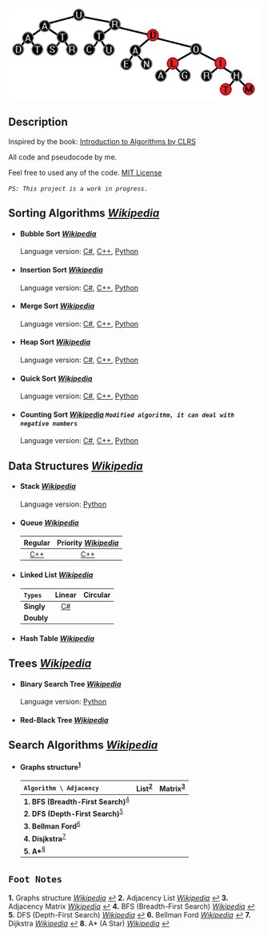 ﻿![Title](Title.png)
## Description
Inspired by the book: [Introduction to Algorithms by CLRS](https://en.wikipedia.org/wiki/Introduction_to_Algorithms)

All code and pseudocode by me.

Feel free to used any of the code. [MIT License](https://github.com/GrisWoldDiablo/Data-Structure-and-Algorithm/blob/master/LICENSE)

*`PS: This project is a work in progress.`*
## Sorting Algorithms *[Wikipedia](https://en.wikipedia.org/wiki/Sorting_algorithm)*
- #### Bubble Sort *[Wikipedia](https://en.wikipedia.org/wiki/Bubble_sort)*
	 Language version: [C#](https://github.com/GrisWoldDiablo/Data-Structure-and-Algorithm/blob/master/C%20Sharp/Bubble%20Sort/Bubble%20Sort/Program.cs), [C++](https://github.com/GrisWoldDiablo/Data-Structure-and-Algorithm/blob/master/C%20Plus%20Plus/Bubble%20Sort/Bubble%20Sort/Bubble%20Sort.cpp), [Python](https://github.com/GrisWoldDiablo/Data-Structure-and-Algorithm/blob/master/Python/Bubble%20Sort/Bubble%20Sort/Bubble_Sort.py)
- #### Insertion Sort *[Wikipedia](https://en.wikipedia.org/wiki/Insertion_sort)*
	Language version: [C#](https://github.com/GrisWoldDiablo/Data-Structure-and-Algorithm/blob/master/C%20Sharp/Insertion%20Sort/Insertion%20Sort/Program.cs), [C++](https://github.com/GrisWoldDiablo/Data-Structure-and-Algorithm/blob/master/C%20Plus%20Plus/Insertion%20Sort/Insertion%20Sort/Insertion%20Sort.cpp), [Python](https://github.com/GrisWoldDiablo/Data-Structure-and-Algorithm/blob/master/Python/Insertion%20Sort/Insertion%20Sort/Insertion_Sort.py)
- #### Merge Sort *[Wikipedia](https://en.wikipedia.org/wiki/Merge_sort)*
	Language version: [C#](https://github.com/GrisWoldDiablo/Data-Structure-and-Algorithm/blob/master/C%20Sharp/Merge%20Sort/Merge%20Sort/Program.cs), [C++](https://github.com/GrisWoldDiablo/Data-Structure-and-Algorithm/blob/master/C%20Plus%20Plus/Merge%20Sort/Merge%20Sort/Merge%20Sort.cpp), [Python](https://github.com/GrisWoldDiablo/Data-Structure-and-Algorithm/blob/master/Python/Merge%20Sort/Merge%20Sort/Merge_Sort.py)
- #### Heap Sort *[Wikipedia](https://en.wikipedia.org/wiki/Heapsort)*
	Language version: [C#](https://github.com/GrisWoldDiablo/Data-Structure-and-Algorithm/blob/master/C%20Sharp/Heap%20Sort/Heap%20Sort/Program.cs), [C++](https://github.com/GrisWoldDiablo/Data-Structure-and-Algorithm/blob/master/C%20Plus%20Plus/Heap%20Sort/Heap%20Sort/Heap%20Sort.cpp), [Python](https://github.com/GrisWoldDiablo/Data-Structure-and-Algorithm/blob/master/Python/Heap%20Sort/Heap%20Sort/Heap_Sort.py)
- #### Quick Sort *[Wikipedia](https://en.wikipedia.org/wiki/Quicksort)*
	Language version: [C#](https://github.com/GrisWoldDiablo/Data-Structure-and-Algorithm/blob/master/C%20Sharp/Quick%20Sort/Quick%20Sort/Program.cs), [C++](https://github.com/GrisWoldDiablo/Data-Structure-and-Algorithm/blob/master/C%20Plus%20Plus/Quick%20Sort/Quick%20Sort/Quick%20Sort.cpp), [Python](https://github.com/GrisWoldDiablo/Data-Structure-and-Algorithm/blob/master/Python/Quick%20Sort/Quick%20Sort/Quick_Sort.py)
- #### Counting Sort *[Wikipedia](https://en.wikipedia.org/wiki/Counting_sort)* *`Modified algorithm, it can deal with negative numbers`*
	Language version: [C#](https://github.com/GrisWoldDiablo/Data-Structure-and-Algorithm/blob/master/C%20Sharp/Counting%20Sort/Counting%20Sort/Program.cs), [C++](https://github.com/GrisWoldDiablo/Data-Structure-and-Algorithm/blob/master/C%20Plus%20Plus/Counting%20Sort/Counting%20Sort/Counting%20Sort.cpp), [Python](https://github.com/GrisWoldDiablo/Data-Structure-and-Algorithm/blob/master/Python/Counting%20Sort/Counting%20Sort/Counting_Sort.py)
## Data Structures *[Wikipedia](https://en.wikipedia.org/wiki/Data_structure)*
- #### Stack *[Wikipedia](https://en.wikipedia.org/wiki/Stack_(abstract_data_type))*
	Language version: [Python](https://github.com/GrisWoldDiablo/Data-Structure-and-Algorithm/blob/master/Python/Stack/Stack/TheStack.py)
- #### Queue *[Wikipedia](https://en.wikipedia.org/wiki/Queue_(abstract_data_type))*

	|Regular|Priority *[Wikipedia](https://en.wikipedia.org/wiki/Priority_queue)*|
	|:---:|:---:|
	| [C++](https://github.com/GrisWoldDiablo/Data-Structure-and-Algorithm/blob/master/C%20Plus%20Plus/Queue/Queue/TheQueue.h) | [C++](https://github.com/GrisWoldDiablo/Data-Structure-and-Algorithm/blob/master/C%20Plus%20Plus/Priority%20Queue/PriorityQueue/ThePriorityQueue.h) |
- #### Linked List *[Wikipedia](https://en.wikipedia.org/wiki/Linked_list)*

	| `Types` | Linear | Circular |
	|:---|:---:|:---:|
	| **Singly** | [C#](https://github.com/GrisWoldDiablo/Data-Structure-and-Algorithm/blob/master/C%20Sharp/Linked%20List/Linked%20List/Linked%20List.cs#L9) |  |
	| **Doubly** |  |  |
- #### Hash Table *[Wikipedia](https://en.wikipedia.org/wiki/Hash_table)*
## Trees *[Wikipedia](https://en.wikipedia.org/wiki/Tree_(data_structure))*
- #### Binary Search Tree *[Wikipedia](https://en.wikipedia.org/wiki/Binary_search_tree)*
	Language version: [Python](https://github.com/GrisWoldDiablo/Data-Structure-and-Algorithm/blob/master/Python/Tree/Tree/TheBinarySearchTree.py)
- #### Red-Black Tree *[Wikipedia](https://en.wikipedia.org/wiki/Red%E2%80%93black_tree)*
## Search Algorithms *[Wikipedia](https://en.wikipedia.org/wiki/Search_algorithm)*
- #### Graphs structure<sup id="a1">[1](#f1)</sup>

	|`Algorithm \ Adjacency` | List<sup id="a2">[2](#f2)</sup> | Matrix<sup id="a3">[3](#f3)</sup> |
	|:---|:---:|:---:|
	|**1. BFS (Breadth-First Search)**<sup id="a4">[4](#f4)</sup>|||
	|**2. DFS (Depth-First Search)**<sup id="a5">[5](#f5)</sup>|||
	|**3. Bellman Ford**<sup id="a6">[6](#f6)</sup>|||
	|**4. Disjkstra**<sup id="a7">[7](#f7)</sup>|||
	|**5. A\***<sup id="a8">[8](#f8)</sup>|||

## `Foot Notes`
<b id="f1">1.</b> Graphs structure *[Wikipedia](https://en.wikipedia.org/wiki/Graph_(abstract_data_type))* [↩](#a1)
<b id="f2">2.</b> Adjacency List *[Wikipedia](https://en.wikipedia.org/wiki/Adjacency_list)* [↩](#a2)
<b id="f3">3.</b> Adjacency Matrix *[Wikipedia](https://en.wikipedia.org/wiki/Adjacency_matrix)* [↩](#a3)
<b id="f4">4.</b> BFS (Breadth-First Search) *[Wikipedia](https://en.wikipedia.org/wiki/Breadth-first_search)* [↩](#a4)
<b id="f5">5.</b> DFS (Depth-First Search) *[Wikipedia](https://en.wikipedia.org/wiki/Depth-first_search)* [↩](#a5)
<b id="f6">6.</b> Bellman Ford *[Wikipedia](https://en.wikipedia.org/wiki/Bellman%E2%80%93Ford_algorithm)* [↩](#a6)
<b id="f7">7.</b> Dijkstra *[Wikipedia](https://en.wikipedia.org/wiki/Dijkstra%27s_algorithm)* [↩](#a7)
<b id="f8">8.</b> A* (A Star) *[Wikipedia](https://en.wikipedia.org/wiki/A*_search_algorithm)* [↩](#a8)
